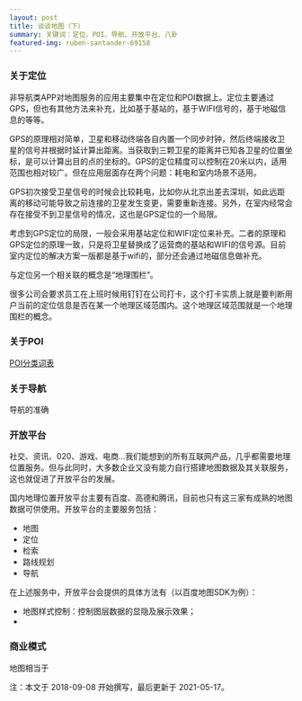 ```yaml
---
layout: post
title: 谈谈地图（下）
summary: 关键词：定位、POI、导航、开放平台、八卦
featured-img: ruben-santander-69158
---
```

### 关于定位

非导航类APP对地图服务的应用主要集中在定位和POI数据上。定位主要通过GPS，但也有其他方法来补充，比如基于基站的，基于WIFI信号的，基于地磁信息的等等。

GPS的原理相对简单，卫星和移动终端各自内置一个同步时钟，然后终端接收卫星的信号并根据时延计算出距离。当获取到三颗卫星的距离并已知各卫星的位置坐标，是可以计算出目的点的坐标的。GPS的定位精度可以控制在20米以内，适用范围也相对较广。但在应用层面存在两个问题：耗电和室内场景不适用。

GPS初次接受卫星信号的时候会比较耗电，比如你从北京出差去深圳，如此远距离的移动可能导致之前连接的卫星发生变更，需要重新连接。另外，在室内经常会存在接受不到卫星信号的情况，这也是GPS定位的一个局限。

考虑到GPS定位的局限，一般会采用基站定位和WIFI定位来补充。二者的原理和GPS定位的原理一致，只是将卫星替换成了运营商的基站和WIFI的信号源。目前室内定位的解决方案一版都是基于wifi的，部分还会通过地磁信息做补充。

与定位另一个相关联的概念是“地理围栏”。

很多公司会要求员工在上班时候用钉钉在公司打卡，这个打卡实质上就是要判断用户当前的定位信息是否在某一个地理区域范围内。这个地理区域范围就是一个地理围栏的概念。


### 关于POI

[POI分类词表](https://lbs.qq.com/service/webService/webServiceGuide/webServiceAppendix)



### 关于导航

导航的准确


### 开放平台

社交、资讯、020、游戏、电商...我们能想到的所有互联网产品，几乎都需要地理位置服务。但与此同时，大多数企业又没有能力自行搭建地图数据及其关联服务，这也就促进了开放平台的发展。

国内地理位置开放平台主要有百度、高德和腾讯，目前也只有这三家有成熟的地图数据可供使用。开放平台的主要服务包括：
* 地图
* 定位
* 检索
* 路线规划
* 导航

在上述服务中，开放平台会提供的具体方法有（以百度地图SDK为例）：
* 地图样式控制：控制图层数据的显隐及展示效果；
* 



### 商业模式

地图相当于



注：本文于 2018-09-08 开始撰写，最后更新于 2021-05-17。

